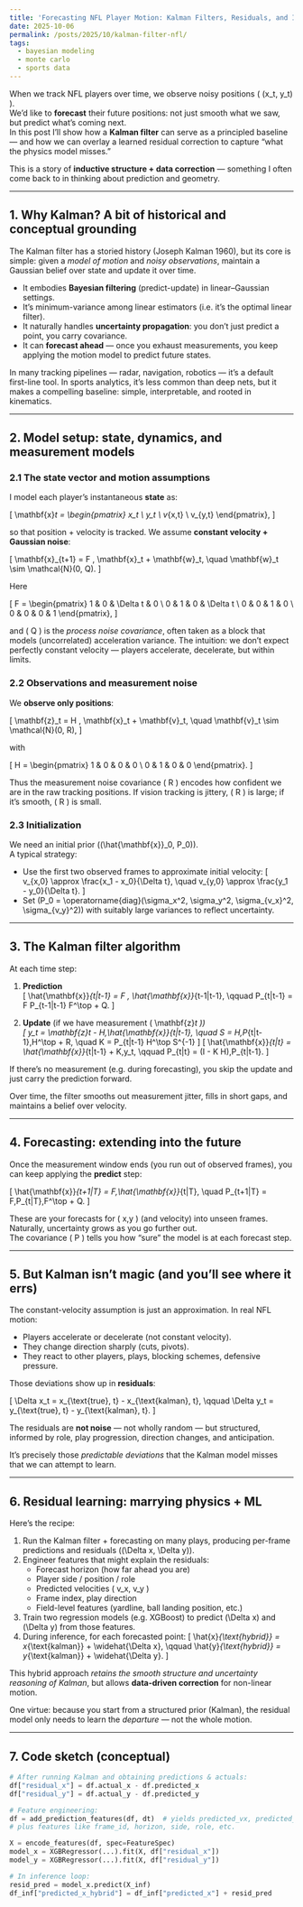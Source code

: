 ```yaml
---
title: 'Forecasting NFL Player Motion: Kalman Filters, Residuals, and Inductive Bias'
date: 2025-10-06
permalink: /posts/2025/10/kalman-filter-nfl/
tags: 
  - bayesian modeling
  - monte carlo
  - sports data
---
```


When we track NFL players over time, we observe noisy positions \( (x_t, y_t) \).  
We’d like to **forecast** their future positions: not just smooth what we saw, but predict what’s coming next.  
In this post I’ll show how a **Kalman filter** can serve as a principled baseline — and how we can overlay a learned residual correction to capture “what the physics model misses.”

This is a story of **inductive structure + data correction** — something I often come back to in thinking about prediction and geometry.

---

## 1. Why Kalman? A bit of historical and conceptual grounding

The Kalman filter has a storied history (Joseph Kalman 1960), but its core is simple: given a *model of motion* and *noisy observations*, maintain a Gaussian belief over state and update it over time.  

- It embodies **Bayesian filtering** (predict-update) in linear–Gaussian settings.  
- It’s minimum-variance among linear estimators (i.e. it’s the optimal linear filter).  
- It naturally handles **uncertainty propagation**: you don’t just predict a point, you carry covariance.  
- It can **forecast ahead** — once you exhaust measurements, you keep applying the motion model to predict future states.

In many tracking pipelines — radar, navigation, robotics — it’s a default first-line tool. In sports analytics, it’s less common than deep nets, but it makes a compelling baseline: simple, interpretable, and rooted in kinematics.

---

## 2. Model setup: state, dynamics, and measurement models

### 2.1 The state vector and motion assumptions

I model each player’s instantaneous **state** as:

\[
\mathbf{x}_t = 
\begin{pmatrix}
x_t \\ y_t \\ v_{x,t} \\ v_{y,t}
\end{pmatrix},
\]

so that position + velocity is tracked. We assume **constant velocity + Gaussian noise**:

\[
\mathbf{x}_{t+1} = F \, \mathbf{x}_t + \mathbf{w}_t, \quad \mathbf{w}_t \sim \mathcal{N}(0, Q).
\]

Here

\[
F = \begin{pmatrix}
1 & 0 & \Delta t & 0 \\
0 & 1 & 0 & \Delta t \\
0 & 0 & 1 & 0 \\
0 & 0 & 0 & 1
\end{pmatrix},
\]

and \( Q \) is the *process noise covariance*, often taken as a block that models (uncorrelated) acceleration variance. The intuition: we don’t expect perfectly constant velocity — players accelerate, decelerate, but within limits.

### 2.2 Observations and measurement noise

We **observe only positions**:

\[
\mathbf{z}_t = H \, \mathbf{x}_t + \mathbf{v}_t, \quad \mathbf{v}_t \sim \mathcal{N}(0, R),
\]

with

\[
H = \begin{pmatrix}
1 & 0 & 0 & 0 \\
0 & 1 & 0 & 0
\end{pmatrix}.
\]

Thus the measurement noise covariance \( R \) encodes how confident we are in the raw tracking positions. If vision tracking is jittery, \( R \) is large; if it’s smooth, \( R \) is small.

### 2.3 Initialization

We need an initial prior \((\hat{\mathbf{x}}_0, P_0)\).  
A typical strategy:

- Use the first two observed frames to approximate initial velocity:
  \[
  v_{x,0} \approx \frac{x_1 - x_0}{\Delta t}, \quad v_{y,0} \approx \frac{y_1 - y_0}{\Delta t}.
  \]
- Set \(P_0 = \operatorname{diag}(\sigma_x^2, \sigma_y^2, \sigma_{v_x}^2, \sigma_{v_y}^2)\) with suitably large variances to reflect uncertainty.

---

## 3. The Kalman filter algorithm

At each time step:

1. **Prediction**  
   \[
   \hat{\mathbf{x}}_{t|t-1} = F \, \hat{\mathbf{x}}_{t-1|t-1}, \qquad
   P_{t|t-1} = F P_{t-1|t-1} F^\top + Q.
   \]

2. **Update** (if we have measurement \( \mathbf{z}_t \))  
   \[
   y_t = \mathbf{z}_t - H\,\hat{\mathbf{x}}_{t|t-1}, \quad
   S = H\,P_{t|t-1}\,H^\top + R, \quad
   K = P_{t|t-1} H^\top S^{-1}
   \]
   \[
   \hat{\mathbf{x}}_{t|t} = \hat{\mathbf{x}}_{t|t-1} + K\,y_t, \qquad
   P_{t|t} = (I - K H)\,P_{t|t-1}.
   \]

If there’s no measurement (e.g. during forecasting), you skip the update and just carry the prediction forward.

Over time, the filter smooths out measurement jitter, fills in short gaps, and maintains a belief over velocity.

---

## 4. Forecasting: extending into the future

Once the measurement window ends (you run out of observed frames), you can keep applying the **predict** step:

\[
\hat{\mathbf{x}}_{t+1|T} = F\,\hat{\mathbf{x}}_{t|T}, \quad
P_{t+1|T} = F\,P_{t|T}\,F^\top + Q.
\]

These are your forecasts for \( x,y \) (and velocity) into unseen frames.  
Naturally, uncertainty grows as you go further out.  
The covariance \( P \) tells you how “sure” the model is at each forecast step.

---

## 5. But Kalman isn’t magic (and you’ll see where it errs)

The constant-velocity assumption is just an approximation. In real NFL motion:

- Players accelerate or decelerate (not constant velocity).
- They change direction sharply (cuts, pivots).  
- They react to other players, plays, blocking schemes, defensive pressure.

Those deviations show up in **residuals**:

\[
\Delta x_t = x_{\text{true}, t} - x_{\text{kalman}, t}, \qquad
\Delta y_t = y_{\text{true}, t} - y_{\text{kalman}, t}.
\]

The residuals are **not noise** — not wholly random — but structured, informed by role, play progression, direction changes, and anticipation.

It’s precisely those *predictable deviations* that the Kalman model misses that we can attempt to learn.

---

## 6. Residual learning: marrying physics + ML

Here’s the recipe:

1. Run the Kalman filter + forecasting on many plays, producing per-frame predictions and residuals \((\Delta x, \Delta y)\).
2. Engineer features that might explain the residuals:
   - Forecast horizon (how far ahead you are)
   - Player side / position / role
   - Predicted velocities \( v_x, v_y \)
   - Frame index, play direction
   - Field-level features (yardline, ball landing position, etc.)
3. Train two regression models (e.g. XGBoost) to predict \(\Delta x\) and \(\Delta y\) from those features.
4. During inference, for each forecasted point:
   \[
   \hat{x}_{\text{hybrid}} = x_{\text{kalman}} + \widehat{\Delta x}, \qquad
   \hat{y}_{\text{hybrid}} = y_{\text{kalman}} + \widehat{\Delta y}.
   \]

This hybrid approach *retains the smooth structure and uncertainty reasoning of Kalman*, but allows **data-driven correction** for non-linear motion.

One virtue: because you start from a structured prior (Kalman), the residual model only needs to learn the *departure* — not the whole motion.

---

## 7. Code sketch (conceptual)

```python
# After running Kalman and obtaining predictions & actuals:
df["residual_x"] = df.actual_x - df.predicted_x
df["residual_y"] = df.actual_y - df.predicted_y

# Feature engineering:
df = add_prediction_features(df, dt)  # yields predicted_vx, predicted_vy
# plus features like frame_id, horizon, side, role, etc.

X = encode_features(df, spec=FeatureSpec)
model_x = XGBRegressor(...).fit(X, df["residual_x"])
model_y = XGBRegressor(...).fit(X, df["residual_y"])

# In inference loop:
resid_pred = model_x.predict(X_inf)
df_inf["predicted_x_hybrid"] = df_inf["predicted_x"] + resid_pred

